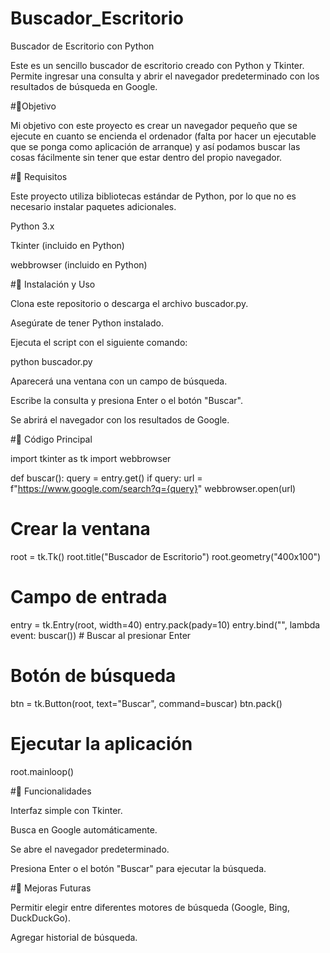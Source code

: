 # Buscador_Escritorio
Buscador de Escritorio con Python

Este es un sencillo buscador de escritorio creado con Python y Tkinter. Permite ingresar una consulta y abrir el navegador predeterminado con los resultados de búsqueda en Google.

#🎯Objetivo

Mi objetivo con este proyecto es crear un navegador pequeño que se ejecute en cuanto se encienda el ordenador (falta por hacer un ejecutable que se ponga como aplicación de arranque) y así podamos buscar las cosas fácilmente sin tener que estar dentro del propio navegador.

#📌 Requisitos

Este proyecto utiliza bibliotecas estándar de Python, por lo que no es necesario instalar paquetes adicionales.

Python 3.x

Tkinter (incluido en Python)

webbrowser (incluido en Python)

#🚀 Instalación y Uso

Clona este repositorio o descarga el archivo buscador.py.

Asegúrate de tener Python instalado.

Ejecuta el script con el siguiente comando:

python buscador.py

Aparecerá una ventana con un campo de búsqueda.

Escribe la consulta y presiona Enter o el botón "Buscar".

Se abrirá el navegador con los resultados de Google.

#📜 Código Principal

import tkinter as tk
import webbrowser

def buscar():
    query = entry.get()
    if query:
        url = f"https://www.google.com/search?q={query}"
        webbrowser.open(url)

# Crear la ventana
root = tk.Tk()
root.title("Buscador de Escritorio")
root.geometry("400x100")

# Campo de entrada
entry = tk.Entry(root, width=40)
entry.pack(pady=10)
entry.bind("<Return>", lambda event: buscar())  # Buscar al presionar Enter

# Botón de búsqueda
btn = tk.Button(root, text="Buscar", command=buscar)
btn.pack()

# Ejecutar la aplicación
root.mainloop()

#🎯 Funcionalidades

Interfaz simple con Tkinter.

Busca en Google automáticamente.

Se abre el navegador predeterminado.

Presiona Enter o el botón "Buscar" para ejecutar la búsqueda.

#📌 Mejoras Futuras

Permitir elegir entre diferentes motores de búsqueda (Google, Bing, DuckDuckGo).

Agregar historial de búsqueda.
